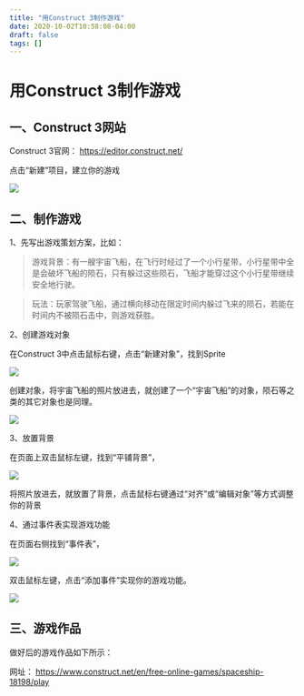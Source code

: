 ```yaml
---
title: "用Construct 3制作游戏"
date: 2020-10-02T10:58:08-04:00
draft: false
tags: []
---
```


# 用Construct 3制作游戏

## 一、Construct 3网站

Construct 3官网：
https://editor.construct.net/

点击“新建”项目，建立你的游戏

![](http://stugeek.gitee.io/stu-geek/posts/experiment2-assets/1.jpg)

## 二、制作游戏

1、先写出游戏策划方案，比如：

>游戏背景：有一艘宇宙飞船，在飞行时经过了一个小行星带，小行星带中全是会破坏飞船的陨石，只有躲过这些陨石，飞船才能穿过这个小行星带继续安全地行驶。

>玩法：玩家驾驶飞船，通过横向移动在限定时间内躲过飞来的陨石，若能在时间内不被陨石击中，则游戏获胜。

2、创建游戏对象

在Construct 3中点击鼠标右键，点击“新建对象”，找到Sprite

![](http://stugeek.gitee.io/stu-geek/posts/experiment2-assets/2.jpg)

创建对象，将宇宙飞船的照片放进去，就创建了一个“宇宙飞船”的对象，陨石等之类的其它对象也是同理。

![](http://stugeek.gitee.io/stu-geek/posts/experiment2-assets/3.jpg)

3、放置背景

在页面上双击鼠标左键，找到“平铺背景”，

![](http://stugeek.gitee.io/stu-geek/posts/experiment2-assets/4.jpg)

将照片放进去，就放置了背景，点击鼠标右键通过“对齐”或“编辑对象”等方式调整你的背景

4、通过事件表实现游戏功能

在页面右侧找到“事件表”，

![](http://stugeek.gitee.io/stu-geek/posts/experiment2-assets/5.jpg)

双击鼠标左键，点击“添加事件”实现你的游戏功能。

![](http://stugeek.gitee.io/stu-geek/posts/experiment2-assets/6.jpg)

## 三、游戏作品

做好后的游戏作品如下所示：

网址：
https://www.construct.net/en/free-online-games/spaceship-18198/play



